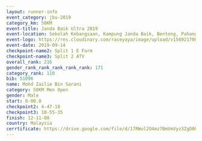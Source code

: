 ```yaml
---
layout: runner-info 
event_category: jbu-2019 
category_km: 50KM 
event-title: Janda Baik Ultra 2019 
event-location: Sekolah Kebangsaan, Kampung Janda Baik, Bentong, Pahang, Malaysia 
event-logo: https://res.cloudinary.com/raceyaya/image/upload/v1569217009/logo/janda-baik_vch1pc.jpg 
event-date: 2019-09-14 
checkpoint-name2: Split 1 E Farm 
checkpoint-name3: Split 2 ATV 
overall_rank: 216
gender_rank_rank_rank_rank_rank: 171
category_rank: 110
bib: 51096
name: Mohd Zailie Bin Sarani
category: 50KM Men Open
gender: Male
start: 0-00.0
checkpoint2: 4-47-18
checkpoint3: 10-55-35
finish: 12-11-08
country: Malaysia
cerrtificate: https://drive.google.com/file/d/17RWul2O4mz7BmVmVyz3ZgD0OPxOkv-es/view?usp=sharing
---
```

